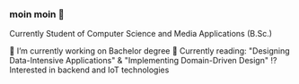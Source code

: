 ### moin moin 👋

Currently Student of Computer Science and Media Applications (B.Sc.) 

🔭 I’m currently working on Bachelor degree 
📖 Currently reading: "Designing Data-Intensive Applications" & "Implementing Domain-Driven Design" 
⁉️ Interested in backend and IoT technologies
